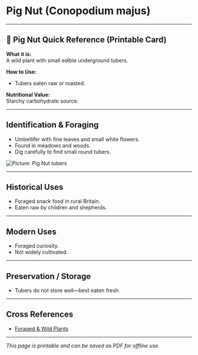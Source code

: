 # Pig Nut (Conopodium majus)

---

## 📜 Pig Nut Quick Reference (Printable Card)

**What it is:**  
A wild plant with small edible underground tubers.  

**How to Use:**  
- Tubers eaten raw or roasted.  

**Nutritional Value:**  
Starchy carbohydrate source.  

---

## Identification & Foraging  

- Umbellifer with fine leaves and small white flowers.  
- Found in meadows and woods.  
- Dig carefully to find small round tubers.  

![Picture: Pig Nut tubers](placeholder-pig-nut.jpg)

---

## Historical Uses  

- Foraged snack food in rural Britain.  
- Eaten raw by children and shepherds.  

---

## Modern Uses  

- Foraged curiosity.  
- Not widely cultivated.  

---

## Preservation / Storage  

- Tubers do not store well—best eaten fresh.  

---

## Cross References  

- [Foraged & Wild Plants](plants-foraging.md)  

---

*This page is printable and can be saved as PDF for offline use.*
